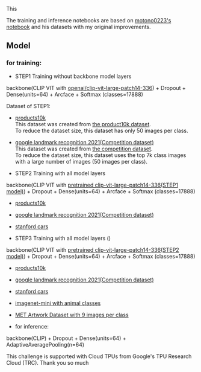 This 


The training and inference notebooks are based on [motono0223's notebook](https://www.kaggle.com/code/motono0223/guie-clip-tensorflow-train-example) and his datasets with my original improvements.

## Model
### for training:
- STEP1 Training without backbone model layers

backbone(CLIP VIT with [openai/clip-vit-large-patch14-336](https://huggingface.co/openai/clip-vit-large-patch14-336)) + Dropout + Dense(units=64) + Arcface + Softmax (classes=17888)

Dataset of STEP1:
- [products10k](https://www.kaggle.com/datasets/motono0223/guie-products10k-tfrecords-label-1000-10690)  
  This dataset was created from [the product10k dataset](https://products-10k.github.io/).   
  To reduce the dataset size, this dataset has only 50 images per class.  

- [google landmark recognition 2021(Competition dataset)](https://www.kaggle.com/datasets/motono0223/guie-glr2021mini-tfrecords-label-10691-17690)  
  This dataset was created from [the competition dataset](https://www.kaggle.com/competitions/landmark-recognition-2021/data).  
  To reduce the dataset size, this dataset uses the top 7k class images with a large number of images (50 images per class).  

- STEP2 Training with all model layers

backbone(CLIP VIT with [pretrained clip-vit-large-patch14-336(STEP1 model)](https://huggingface.co/openai/clip-vit-large-patch14-336)) + Dropout + Dense(units=64) + Arcface + Softmax (classes=17888)

- [products10k](https://www.kaggle.com/datasets/motono0223/guie-products10k-tfrecords-label-1000-10690)  
- [google landmark recognition 2021(Competition dataset)](https://www.kaggle.com/datasets/motono0223/guie-glr2021mini-tfrecords-label-10691-17690)
- [stanford cars]()

- STEP3 Training with all model layers ()

backbone(CLIP VIT with [pretrained clip-vit-large-patch14-336(STEP2 model)](https://huggingface.co/openai/clip-vit-large-patch14-336)) + Dropout + Dense(units=64) + Arcface + Softmax (classes=17888)

- [products10k](https://www.kaggle.com/datasets/motono0223/guie-products10k-tfrecords-label-1000-10690)  
- [google landmark recognition 2021(Competition dataset)](https://www.kaggle.com/datasets/motono0223/guie-glr2021mini-tfrecords-label-10691-17690)
- [stanford cars]()
- [imagenet-mini with animal classes]()
- [MET Artwork Dataset with 9 images per class]()


- for inference:  

backbone(CLIP) + Dropout + Dense(units=64) + AdaptiveAveragePooling(n=64)


This challenge is supported with Cloud TPUs from Google's TPU Research Cloud (TRC). Thank you so much